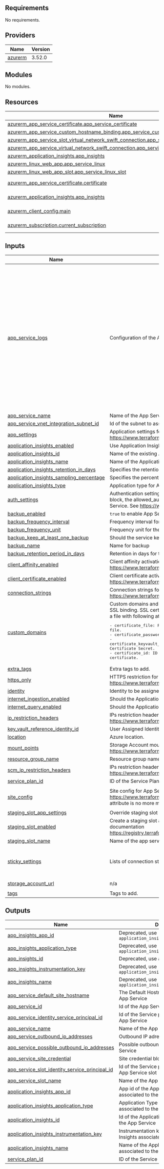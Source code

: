 ## Requirements

No requirements.

## Providers

| Name | Version |
|------|---------|
| <a name="provider_azurerm"></a> [azurerm](#provider\_azurerm) | 3.52.0 |

## Modules

No modules.

## Resources

| Name | Type |
|------|------|
| [azurerm_app_service_certificate.app_service_certificate](https://registry.terraform.io/providers/hashicorp/azurerm/latest/docs/resources/app_service_certificate) | resource |
| [azurerm_app_service_custom_hostname_binding.app_service_custom_hostname_binding](https://registry.terraform.io/providers/hashicorp/azurerm/latest/docs/resources/app_service_custom_hostname_binding) | resource |
| [azurerm_app_service_slot_virtual_network_swift_connection.app_service_slot_vnet_integration](https://registry.terraform.io/providers/hashicorp/azurerm/latest/docs/resources/app_service_slot_virtual_network_swift_connection) | resource |
| [azurerm_app_service_virtual_network_swift_connection.app_service_vnet_integration](https://registry.terraform.io/providers/hashicorp/azurerm/latest/docs/resources/app_service_virtual_network_swift_connection) | resource |
| [azurerm_application_insights.app_insights](https://registry.terraform.io/providers/hashicorp/azurerm/latest/docs/resources/application_insights) | resource |
| [azurerm_linux_web_app.app_service_linux](https://registry.terraform.io/providers/hashicorp/azurerm/latest/docs/resources/linux_web_app) | resource |
| [azurerm_linux_web_app_slot.app_service_linux_slot](https://registry.terraform.io/providers/hashicorp/azurerm/latest/docs/resources/linux_web_app_slot) | resource |
| [azurerm_app_service_certificate.certificate](https://registry.terraform.io/providers/hashicorp/azurerm/latest/docs/data-sources/app_service_certificate) | data source |
| [azurerm_application_insights.app_insights](https://registry.terraform.io/providers/hashicorp/azurerm/latest/docs/data-sources/application_insights) | data source |
| [azurerm_client_config.main](https://registry.terraform.io/providers/hashicorp/azurerm/latest/docs/data-sources/client_config) | data source |
| [azurerm_subscription.current_subscription](https://registry.terraform.io/providers/hashicorp/azurerm/latest/docs/data-sources/subscription) | data source |

## Inputs

| Name | Description | Type | Default | Required |
|------|-------------|------|---------|:--------:|
| <a name="input_app_service_logs"></a> [app\_service\_logs](#input\_app\_service\_logs) | Configuration of the App Service and App Service Slot logs. Documentation [here](https://registry.terraform.io/providers/hashicorp/azurerm/latest/docs/resources/linux_web_app#logs) | <pre>object({<br>    detailed_error_messages = optional(bool)<br>    failed_request_tracing  = optional(bool)<br>    application_logs = optional(object({<br>      file_system_level = string<br>      azure_blob_storage = optional(object({<br>        level             = string<br>        retention_in_days = number<br>        sas_url           = string<br>      }))<br>    }))<br>    http_logs = optional(object({<br>      azure_blob_storage = optional(object({<br>        retention_in_days = number<br>        sas_url           = string<br>      }))<br>      file_system = optional(object({<br>        retention_in_days = number<br>        retention_in_mb   = number<br>      }))<br>    }))<br>  })</pre> | `null` | no |
| <a name="input_app_service_name"></a> [app\_service\_name](#input\_app\_service\_name) | Name of the App Service | `string` | `"linux_web_app"` | no |
| <a name="input_app_service_vnet_integration_subnet_id"></a> [app\_service\_vnet\_integration\_subnet\_id](#input\_app\_service\_vnet\_integration\_subnet\_id) | Id of the subnet to associate with the app service | `string` | `null` | no |
| <a name="input_app_settings"></a> [app\_settings](#input\_app\_settings) | Application settings for App Service. See documentation https://www.terraform.io/docs/providers/azurerm/r/app_service.html#app_settings | `map(string)` | `{}` | no |
| <a name="input_application_insights_enabled"></a> [application\_insights\_enabled](#input\_application\_insights\_enabled) | Use Application Insights for this App Service | `bool` | `true` | no |
| <a name="input_application_insights_id"></a> [application\_insights\_id](#input\_application\_insights\_id) | Name of the existing Application Insights to use instead of deploying a new one. | `string` | `null` | no |
| <a name="input_application_insights_name"></a> [application\_insights\_name](#input\_application\_insights\_name) | Name of the Application Insights | `string` | `"application_insights"` | no |
| <a name="input_application_insights_retention_in_days"></a> [application\_insights\_retention\_in\_days](#input\_application\_insights\_retention\_in\_days) | Specifies the retention period in days | `number` | `90` | no |
| <a name="input_application_insights_sampling_percentage"></a> [application\_insights\_sampling\_percentage](#input\_application\_insights\_sampling\_percentage) | Specifies the percentage of sampled datas for Application Insights. Documentation [here](https://docs.microsoft.com/en-us/azure/azure-monitor/app/sampling#ingestion-sampling) | `number` | `null` | no |
| <a name="input_application_insights_type"></a> [application\_insights\_type](#input\_application\_insights\_type) | Application type for Application Insights resource | `string` | `"web"` | no |
| <a name="input_auth_settings"></a> [auth\_settings](#input\_auth\_settings) | Authentication settings. Issuer URL is generated thanks to the tenant ID. For active\_directory block, the allowed\_audiences list is filled with a value generated with the name of the App Service. See https://www.terraform.io/docs/providers/azurerm/r/app_service.html#auth_settings | `any` | `{}` | no |
| <a name="input_backup_enabled"></a> [backup\_enabled](#input\_backup\_enabled) | `true` to enable App Service backup | `bool` | `true` | no |
| <a name="input_backup_frequency_interval"></a> [backup\_frequency\_interval](#input\_backup\_frequency\_interval) | Frequency interval for the App Service backup. | `number` | `1` | no |
| <a name="input_backup_frequency_unit"></a> [backup\_frequency\_unit](#input\_backup\_frequency\_unit) | Frequency unit for the App Service backup. Possible values are `Day` or `Hour`. | `string` | `"Day"` | no |
| <a name="input_backup_keep_at_least_one_backup"></a> [backup\_keep\_at\_least\_one\_backup](#input\_backup\_keep\_at\_least\_one\_backup) | Should the service keep at least one backup, regardless of age of backup. | `bool` | `true` | no |
| <a name="input_backup_name"></a> [backup\_name](#input\_backup\_name) | Name for backup | `string` | `"DefaultBackup"` | no |
| <a name="input_backup_retention_period_in_days"></a> [backup\_retention\_period\_in\_days](#input\_backup\_retention\_period\_in\_days) | Retention in days for the App Service backup. | `number` | `30` | no |
| <a name="input_client_affinity_enabled"></a> [client\_affinity\_enabled](#input\_client\_affinity\_enabled) | Client affinity activation for App Service. See documentation https://www.terraform.io/docs/providers/azurerm/r/app_service.html#client_affinity_enabled | `bool` | `false` | no |
| <a name="input_client_certificate_enabled"></a> [client\_certificate\_enabled](#input\_client\_certificate\_enabled) | Client certificate activation for App Service. See documentation https://www.terraform.io/docs/providers/azurerm/r/app_service.html#client_certificate_enabled | `bool` | `false` | no |
| <a name="input_connection_strings"></a> [connection\_strings](#input\_connection\_strings) | Connection strings for App Service. See documentation https://www.terraform.io/docs/providers/azurerm/r/app_service.html#connection_string | `list(map(string))` | `[]` | no |
| <a name="input_custom_domains"></a> [custom\_domains](#input\_custom\_domains) | Custom domains and SSL certificates of the App Service. Could declare a custom domain with SSL binding. SSL certificate could be provided from an Azure Keyvault Certificate Secret or from a file with following attributes :<pre>- certificate_file:                     Path of the certificate file.<br>- certificate_password:                 Certificate password.<br>- certificate_keyvault_certificate_id:  ID of the Azure Keyvault Certificate Secret.<br>- certificate_id:                       ID of an existant certificate.</pre> | <pre>map(object({<br>    certificate_file                    = optional(string)<br>    certificate_password                = optional(string)<br>    certificate_keyvault_certificate_id = optional(string)<br>    certificate_id                      = optional(string)<br>  }))</pre> | `null` | no |
| <a name="input_extra_tags"></a> [extra\_tags](#input\_extra\_tags) | Extra tags to add. | `map(string)` | `{}` | no |
| <a name="input_https_only"></a> [https\_only](#input\_https\_only) | HTTPS restriction for App Service. See documentation https://www.terraform.io/docs/providers/azurerm/r/app_service.html#https_only | `bool` | `false` | no |
| <a name="input_identity"></a> [identity](#input\_identity) | Identity to be assigned to this Linux Web App Slot. | `any` | `{}` | no |
| <a name="input_internet_ingestion_enabled"></a> [internet\_ingestion\_enabled](#input\_internet\_ingestion\_enabled) | Should the Application Insights component support ingestion over the Public Internet? | `bool` | `true` | no |
| <a name="input_internet_query_enabled"></a> [internet\_query\_enabled](#input\_internet\_query\_enabled) | Should the Application Insights component support querying over the Public Internet? | `bool` | `true` | no |
| <a name="input_ip_restriction_headers"></a> [ip\_restriction\_headers](#input\_ip\_restriction\_headers) | IPs restriction headers for App Service. See documentation https://www.terraform.io/docs/providers/azurerm/r/app_service.html#headers | `map(list(string))` | `null` | no |
| <a name="input_key_vault_reference_identity_id"></a> [key\_vault\_reference\_identity\_id](#input\_key\_vault\_reference\_identity\_id) | User Assigned Identity ID used for accessing KeyVault secrets | `string` | `null` | no |
| <a name="input_location"></a> [location](#input\_location) | Azure location. | `string` | n/a | yes |
| <a name="input_mount_points"></a> [mount\_points](#input\_mount\_points) | Storage Account mount points. Name is generated if not set and default type is AzureFiles. See https://www.terraform.io/docs/providers/azurerm/r/app_service.html#storage_account | `list(map(string))` | `[]` | no |
| <a name="input_resource_group_name"></a> [resource\_group\_name](#input\_resource\_group\_name) | Resource group name | `string` | n/a | yes |
| <a name="input_scm_ip_restriction_headers"></a> [scm\_ip\_restriction\_headers](#input\_scm\_ip\_restriction\_headers) | IPs restriction headers for App Service. See documentation https://www.terraform.io/docs/providers/azurerm/r/app_service.html#headers | `map(list(string))` | `null` | no |
| <a name="input_service_plan_id"></a> [service\_plan\_id](#input\_service\_plan\_id) | ID of the Service Plan that hosts the App Service | `string` | n/a | yes |
| <a name="input_site_config"></a> [site\_config](#input\_site\_config) | Site config for App Service. See documentation https://www.terraform.io/docs/providers/azurerm/r/app_service.html#site_config. IP restriction attribute is no more managed in this block. | `any` | <pre>{<br>  "always_on": "true"<br>}</pre> | no |
| <a name="input_staging_slot_app_settings"></a> [staging\_slot\_app\_settings](#input\_staging\_slot\_app\_settings) | Override staging slot with custom app settings | `map(string)` | `null` | no |
| <a name="input_staging_slot_enabled"></a> [staging\_slot\_enabled](#input\_staging\_slot\_enabled) | Create a staging slot alongside the app service for blue/green deployment purposes. See documentation https://registry.terraform.io/providers/hashicorp/azurerm/latest/docs/resources/app_service_slot | `bool` | `true` | no |
| <a name="input_staging_slot_name"></a> [staging\_slot\_name](#input\_staging\_slot\_name) | Name of the app service slot | `string` | `null` | no |
| <a name="input_sticky_settings"></a> [sticky\_settings](#input\_sticky\_settings) | Lists of connection strings and app settings to prevent from swapping between slots. | <pre>object({<br>    app_setting_names       = optional(list(string))<br>    connection_string_names = optional(list(string))<br>  })</pre> | `null` | no |
| <a name="input_storage_account_url"></a> [storage\_account\_url](#input\_storage\_account\_url) | n/a | `string` | `" SAS URL to the container"` | no |
| <a name="input_tags"></a> [tags](#input\_tags) | Tags to add. | `map(string)` | `{}` | no |

## Outputs

| Name | Description |
|------|-------------|
| <a name="output_app_insights_app_id"></a> [app\_insights\_app\_id](#output\_app\_insights\_app\_id) | Deprecated, use `application_insights_app_id` |
| <a name="output_app_insights_application_type"></a> [app\_insights\_application\_type](#output\_app\_insights\_application\_type) | Deprecated, use `application_insights_application_type` |
| <a name="output_app_insights_id"></a> [app\_insights\_id](#output\_app\_insights\_id) | Deprecated, use `application_insights_id` |
| <a name="output_app_insights_instrumentation_key"></a> [app\_insights\_instrumentation\_key](#output\_app\_insights\_instrumentation\_key) | Deprecated, use `application_insights_instrumentation_key` |
| <a name="output_app_insights_name"></a> [app\_insights\_name](#output\_app\_insights\_name) | Deprecated, use `application_insights_name` |
| <a name="output_app_service_default_site_hostname"></a> [app\_service\_default\_site\_hostname](#output\_app\_service\_default\_site\_hostname) | The Default Hostname associated with the App Service |
| <a name="output_app_service_id"></a> [app\_service\_id](#output\_app\_service\_id) | Id of the App Service |
| <a name="output_app_service_identity_service_principal_id"></a> [app\_service\_identity\_service\_principal\_id](#output\_app\_service\_identity\_service\_principal\_id) | Id of the Service principal identity of the App Service |
| <a name="output_app_service_name"></a> [app\_service\_name](#output\_app\_service\_name) | Name of the App Service |
| <a name="output_app_service_outbound_ip_addresses"></a> [app\_service\_outbound\_ip\_addresses](#output\_app\_service\_outbound\_ip\_addresses) | Outbound IP adresses of the App Service |
| <a name="output_app_service_possible_outbound_ip_addresses"></a> [app\_service\_possible\_outbound\_ip\_addresses](#output\_app\_service\_possible\_outbound\_ip\_addresses) | Possible outbound IP adresses of the App Service |
| <a name="output_app_service_site_credential"></a> [app\_service\_site\_credential](#output\_app\_service\_site\_credential) | Site credential block of the App Service |
| <a name="output_app_service_slot_identity_service_principal_id"></a> [app\_service\_slot\_identity\_service\_principal\_id](#output\_app\_service\_slot\_identity\_service\_principal\_id) | Id of the Service principal identity of the App Service slot |
| <a name="output_app_service_slot_name"></a> [app\_service\_slot\_name](#output\_app\_service\_slot\_name) | Name of the App Service slot |
| <a name="output_application_insights_app_id"></a> [application\_insights\_app\_id](#output\_application\_insights\_app\_id) | App id of the Application Insights associated to the App Service |
| <a name="output_application_insights_application_type"></a> [application\_insights\_application\_type](#output\_application\_insights\_application\_type) | Application Type of the Application Insights associated to the App Service |
| <a name="output_application_insights_id"></a> [application\_insights\_id](#output\_application\_insights\_id) | Id of the Application Insights associated to the App Service |
| <a name="output_application_insights_instrumentation_key"></a> [application\_insights\_instrumentation\_key](#output\_application\_insights\_instrumentation\_key) | Instrumentation key of the Application Insights associated to the App Service |
| <a name="output_application_insights_name"></a> [application\_insights\_name](#output\_application\_insights\_name) | Name of the Application Insights associated to the App Service |
| <a name="output_service_plan_id"></a> [service\_plan\_id](#output\_service\_plan\_id) | ID of the Service Plan |
